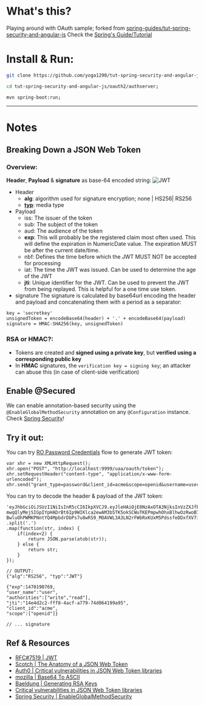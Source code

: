 # What's this?
Playing around with OAuth sample; forked from [spring-guides/tut-spring-security-and-angular-js](https://github.com/spring-guides/tut-spring-security-and-angular-js)
Check the [Spring's Guide/Tutorial](https://spring.io/guides/tutorials/spring-security-and-angular-js/)

# Install & Run:

```BASH
git clone https://github.com/yoga1290/tut-spring-security-and-angular-js.git;

cd tut-spring-security-and-angular-js/oauth2/authserver;

mvn spring-boot:run;
```

-------------------------------------------------
# Notes

## Breaking Down a JSON Web Token

### Overview:

**Header**, **Payload** & **signature** as base-64 encoded string:
![JWT](https://cask.scotch.io/2014/11/json-web-token-overview1.png)

+	Header
	+	**alg**: algorithm used for signature encryption; none | HS256| RS256
	+	[**typ**](https://tools.ietf.org/html/rfc7519#section-5.1): media type
+	Payload
	+	iss: The issuer of the token
	+	sub: The subject of the token
	+  aud: The audience of the token
	+	**exp**: This will probably be the registered claim most often used. This will define the expiration in NumericDate value. The expiration MUST be after the current date/time.
	+	nbf: Defines the time before which the JWT MUST NOT be accepted for processing
	+	iat: The time the JWT was issued. Can be used to determine the age of the JWT
	+	**jti**: Unique identifier for the JWT. Can be used to prevent the JWT from being replayed. This is helpful for a one time use token.
+	signature
The signature is calculated by base64url encoding the header and payload and concatenating them with a period as a separator:
```
key = 'secretkey'
unsignedToken = encodeBase64(header) + '.' + encodeBase64(payload)
signature = HMAC-SHA256(key, unsignedToken)
```

### RSA or HMAC?:
+ Tokens are created and **signed using a private key**, but **verified using a corresponding public key**
+ In **HMAC** signatures, the `verification key = signing key`; an attacker can abuse this (in case of client-side verification)


## Enable @Secured
We can enable annotation-based security using the `@EnableGlobalMethodSecurity` annotation on any `@Configuration` instance. Check [Spring Security](http://docs.spring.io/spring-security/site/docs/4.1.1.RELEASE/reference/htmlsingle/#enableglobalmethodsecurity)!


## Try it out:
You can try [RO Password Credentials](https://tools.ietf.org/html/rfc6749#section-1.3.3) flow to generate JWT token:
```
var xhr = new XMLHttpRequest();
xhr.open("POST", "http://localhost:9999/uaa/oauth/token");
xhr.setRequestHeader("content-type", "application/x-www-form-urlencoded");
xhr.send("grant_type=password&client_id=acme&scope=openid&username=user&password=password");
```
You can try to decode the header & payload of the JWT token:
```
'eyJhbGciOiJSUzI1NiIsInR5cCI6IkpXVCJ9.eyJleHAiOjE0NzAxOTA3NjksInVzZXJfbmFtZSI6InVzZXIiLCJhdXRob3JpdGllcyI6WyJ3cml0ZSIsInJlYWQiXSwianRpIjoiMTRlNGQyYzItZmZmOC00YWNmLWE3NzktNzRkMDY0MTk5YTk1IiwiY2xpZW50X2lkIjoiYWNtZSIsInNjb3BlIjpbIm9wZW5pZCJdfQ.eb1OY2FYonzcoBmfRtIcVLIR_YWvlnPvzGkfmStBKJJdKCNcwu6X4-mwqQlyMejSIGpIYpHADrBt6Ip9WIKlca2ewAM3b5TK5okSCWuTKEPmpwhOhxBlhwOzRwoB727AQjlhwb9QA14I68Pdg8_xm_l8AS2v4fiMosb0N7vvo8yZhrHVl2zsC6Kgd5IAh9Z-BwluOhPWMKPNntYQ4MpbdrDbPs7u8wRS9_MOAVWL3A3LN2rFWbRxKUxM5PdssfeDDxfXV7ioYTGJFcoPcHnJT9j_c0oq15yuTGvepwiKF2kRsW58JixbTb0ZwxX0eHSKTb7UfpHiR7UA6YF40WdsFw'
.split('.')
.map(function(str, index) {
	if(index<2) {
		return JSON.parse(atob(str));
	} else {
		return str;
	}
});

// OUTPUT:
{"alg":"RS256", "typ":"JWT"}

{"exp":1470190769,
"user_name":"user",
"authorities":["write","read"],
"jti":"14e4d2c2-fff8-4acf-a779-74d064199a95",
"client_id":"acme",
"scope":["openid"]}

// ... signature
```


## Ref & Resources
+ [RFC#7519 | JWT](https://tools.ietf.org/html/rfc7519)
+ [Scotch | The Anatomy of a JSON Web Token](https://scotch.io/tutorials/the-anatomy-of-a-json-web-token)
+ [Auth0 | Critical vulnerabilities in JSON Web Token libraries](https://auth0.com/blog/critical-vulnerabilities-in-json-web-token-libraries/)
+ [mozilla | Base64 To ASCII](https://developer.mozilla.org/en-US/docs/Web/API/WindowBase64/Base64_encoding_and_decoding)
+ [Baeldung | Generating RSA Keys](http://www.baeldung.com/spring-security-oauth-jwt)
+ [Critical vulnerabilities in JSON Web Token libraries](https://www.chosenplaintext.ca/2015/03/31/jwt-algorithm-confusion.html)
+ [Spring Security | EnableGlobalMethodSecurity](http://docs.spring.io/spring-security/site/docs/4.1.1.RELEASE/reference/htmlsingle/#enableglobalmethodsecurity)
